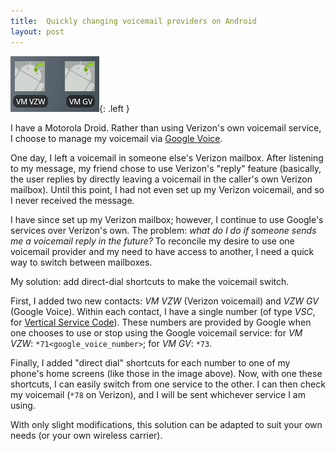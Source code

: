 ```yaml
---
title:  Quickly changing voicemail providers on Android
layout: post
---
```

![](/blog/assets/vmswitch.png){: .left }

I have a Motorola Droid. Rather than using Verizon's own voicemail service, I choose to manage
my voicemail via [Google Voice][google_voice].

One day, I left a voicemail in someone else's Verizon mailbox. After listening to my message,
my friend chose to use Verizon's "reply" feature (basically, the user replies by directly leaving
a voicemail in the caller's own Verizon mailbox). Until this point, I had not even set up my Verizon
voicemail, and so I never received the message.

I have since set up my Verizon mailbox; however, I continue to use Google's services over Verizon's
own. The problem: *what do I do if someone sends me a voicemail reply in the future?* To reconcile
my desire to use one voicemail provider and my need to have access to another, I need a quick way
to switch between mailboxes.

My solution: add direct-dial shortcuts to make the voicemail switch.

First, I added two new contacts: _VM VZW_ (Verizon voicemail) and _VZW GV_ (Google Voice). Within
each contact, I have a single number (of type _VSC_, for [Vertical Service Code][vsc]). These
numbers are provided by Google when one chooses to use or stop using the Google voicemail service:
for _VM VZW_: `*71<google_voice_number>`; for _VM GV_: `*73`.

Finally, I added "direct dial" shortcuts for each number to one of my phone's home screens (like
those in the image above). Now, with one these shortcuts, I can easily switch from one service
to the other. I can then check my voicemail (`*78` on Verizon), and I will be sent whichever
service I am using.

With only slight modifications, this solution can be adapted to suit your own needs (or your own
wireless carrier).

[google_voice]: https://voice.google.com/
[vsc]:          https://en.wikipedia.org/wiki/Vertical_service_code
